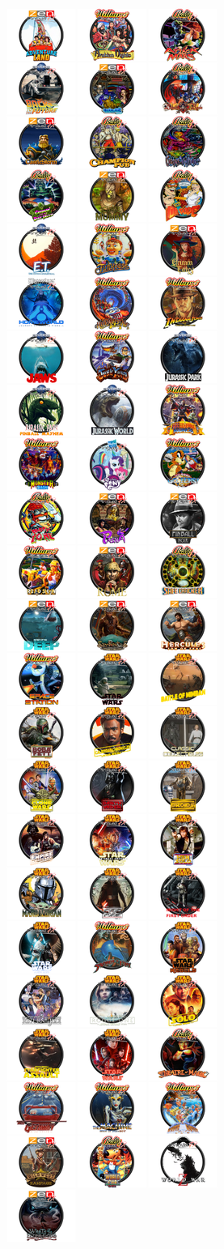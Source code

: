 <img width="136" height="103" src="/Media/Docklet%20Wheels/TblAdventureLand.png"> <img width="136" height="103" src="/Media/Docklet%20Wheels/TblArabianNights.png"> <img width="136" height="103" src="/Media/Docklet%20Wheels/TblAttackFromMars.png"> <img width="136" height="103" src="/Media/Docklet%20Wheels/TblBackToTheFuture.png"> <img width="136" height="103" src="/Media/Docklet%20Wheels/TblBioLab.png"> <img width="136" height="103" src="/Media/Docklet%20Wheels/TblBlackRose.png"> <img width="136" height="103" src="/Media/Docklet%20Wheels/TblCastleStorm.png"> <img width="136" height="103" src="/Media/Docklet%20Wheels/TblChampionPub.png"> <img width="136" height="103" src="/Media/Docklet%20Wheels/TblCirqusVoltaire.png"> <img width="136" height="103" src="/Media/Docklet%20Wheels/TblCreatureOfTheBlackLagoon.png"> <img width="136" height="103" src="/Media/Docklet%20Wheels/TblCurseOfTheMummy.png"> <img width="136" height="103" src="/Media/Docklet%20Wheels/TblDrDude.png"> <img width="136" height="103" src="/Media/Docklet%20Wheels/TblET.png"> <img width="136" height="103" src="/Media/Docklet%20Wheels/TblFunHouse.png"> <img width="136" height="103" src="/Media/Docklet%20Wheels/TblGrimTales.png"> <img width="136" height="103" src="/Media/Docklet%20Wheels/TblHomeWorld.png"> <img width="136" height="103" src="/Media/Docklet%20Wheels/TblHurricane.png"> <img width="136" height="103" src="/Media/Docklet%20Wheels/TblIndianaJones.png"> <img width="136" height="103" src="/Media/Docklet%20Wheels/TblJaws.png"> <img width="136" height="103" src="/Media/Docklet%20Wheels/TblJunkYard.png"> <img width="136" height="103" src="/Media/Docklet%20Wheels/TblJurassicParkPinball.png"> <img width="136" height="103" src="/Media/Docklet%20Wheels/TblJurassicParkPinballMayhem.png"> <img width="136" height="103" src="/Media/Docklet%20Wheels/TblJurassicWorld.png"> <img width="136" height="103" src="/Media/Docklet%20Wheels/TblMedievalMadness.png"> <img width="136" height="103" src="/Media/Docklet%20Wheels/TblMonsterBash.png"> <img width="136" height="103" src="/Media/Docklet%20Wheels/TblMyLittlePony.png"> <img width="136" height="103" src="/Media/Docklet%20Wheels/TblNoGoodGofers.png"> <img width="136" height="103" src="/Media/Docklet%20Wheels/TblPartyZone.png"> <img width="136" height="103" src="/Media/Docklet%20Wheels/TblPasha.png"> <img width="136" height="103" src="/Media/Docklet%20Wheels/TblPinballNoir.png"> <img width="136" height="103" src="/Media/Docklet%20Wheels/TblRoadShow.png"> <img width="136" height="103" src="/Media/Docklet%20Wheels/TblRome.png"> <img width="136" height="103" src="/Media/Docklet%20Wheels/TblSafeCracker.png"> <img width="136" height="103" src="/Media/Docklet%20Wheels/TblSecretsOfTheDeep.png"> <img width="136" height="103" src="/Media/Docklet%20Wheels/TblSkyPirates.png"> <img width="136" height="103" src="/Media/Docklet%20Wheels/TblSonOfZeus.png"> <img width="136" height="103" src="/Media/Docklet%20Wheels/TblSpaceStation.png"> <img width="136" height="103" src="/Media/Docklet%20Wheels/TblSWAhchToIsland.png"> <img width="136" height="103" src="/Media/Docklet%20Wheels/TblSWBattleOfMimban.png"> <img width="136" height="103" src="/Media/Docklet%20Wheels/TblSWBobaFett.png"> <img width="136" height="103" src="/Media/Docklet%20Wheels/TblSWCalrissianChronicles.png"> <img width="136" height="103" src="/Media/Docklet%20Wheels/TblSWClassicCollectibles.png"> <img width="136" height="103" src="/Media/Docklet%20Wheels/TblSWCloneWars.png"> <img width="136" height="103" src="/Media/Docklet%20Wheels/TblSWDarthVader.png"> <img width="136" height="103" src="/Media/Docklet%20Wheels/TblSWDroids.png"> <img width="136" height="103" src="/Media/Docklet%20Wheels/TblSWEmpireStrikesBack.png"> <img width="136" height="103" src="/Media/Docklet%20Wheels/TblSWForceAwakens.png"> <img width="136" height="103" src="/Media/Docklet%20Wheels/TblSWHanSolo.png"> <img width="136" height="103" src="/Media/Docklet%20Wheels/TblSWMandalorian.png"> <img width="136" height="103" src="/Media/Docklet%20Wheels/TblSWMastersOfTheForce.png"> <img width="136" height="103" src="/Media/Docklet%20Wheels/TblSWMightOfTheFirstOrder.png"> <img width="136" height="103" src="/Media/Docklet%20Wheels/TblSWNewHope.png"> <img width="136" height="103" src="/Media/Docklet%20Wheels/TblSwordsOfFury.png"> <img width="136" height="103" src="/Media/Docklet%20Wheels/TblSWRebels.png"> <img width="136" height="103" src="/Media/Docklet%20Wheels/TblSWReturnOfTheJedi.png"> <img width="136" height="103" src="/Media/Docklet%20Wheels/TblSWRogueOne.png"> <img width="136" height="103" src="/Media/Docklet%20Wheels/TblSWSolo.png"> <img width="136" height="103" src="/Media/Docklet%20Wheels/TblSWStarfighterAssault.png"> <img width="136" height="103" src="/Media/Docklet%20Wheels/TblSWTheLastJedi.png"> <img width="136" height="103" src="/Media/Docklet%20Wheels/TblTheatreOfMagic.png"> <img width="136" height="103" src="/Media/Docklet%20Wheels/TblTheGetAway.png"> <img width="136" height="103" src="/Media/Docklet%20Wheels/TblTheMachineBrideOfPinBot.png"> <img width="136" height="103" src="/Media/Docklet%20Wheels/TblWhiteWater.png"> <img width="136" height="103" src="/Media/Docklet%20Wheels/TblWildWest.png"> <img width="136" height="103" src="/Media/Docklet%20Wheels/TblWorldCupSoccer.png"> <img width="136" height="103" src="/Media/Docklet%20Wheels/TblWorldWarZ.png"> <img width="136" height="103" src="/Media/Docklet%20Wheels/TblWrathOfTheElderGods.png">
